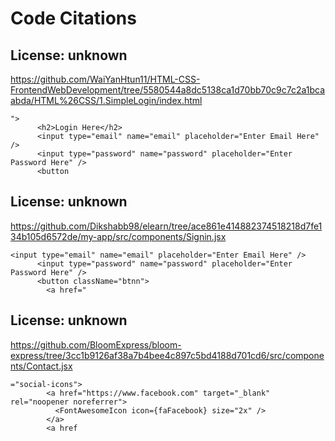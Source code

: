 # Code Citations

## License: unknown
https://github.com/WaiYanHtun11/HTML-CSS-FrontendWebDevelopment/tree/5580544a8dc5138ca1d70bb70c9c7c2a1bcaabda/HTML%26CSS/1.SimpleLogin/index.html

```
">
      <h2>Login Here</h2>
      <input type="email" name="email" placeholder="Enter Email Here" />
      <input type="password" name="password" placeholder="Enter Password Here" />
      <button
```


## License: unknown
https://github.com/Dikshabb98/elearn/tree/ace861e414882374518218d7fe134b105d6572de/my-app/src/components/Signin.jsx

```
<input type="email" name="email" placeholder="Enter Email Here" />
      <input type="password" name="password" placeholder="Enter Password Here" />
      <button className="btnn">
        <a href="
```


## License: unknown
https://github.com/BloomExpress/bloom-express/tree/3cc1b9126af38a7b4bee4c897c5bd4188d701cd6/src/components/Contact.jsx

```
="social-icons">
        <a href="https://www.facebook.com" target="_blank" rel="noopener noreferrer">
          <FontAwesomeIcon icon={faFacebook} size="2x" />
        </a>
        <a href
```

